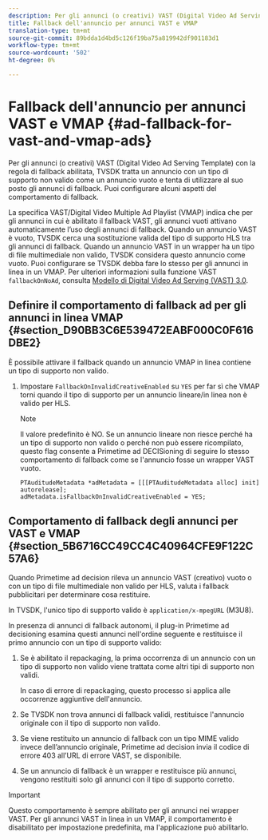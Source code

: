 ```yaml
---
description: Per gli annunci (o creativi) VAST (Digital Video Ad Serving Template) con la regola di fallback abilitata, TVSDK tratta un annuncio con un tipo di supporto non valido come un annuncio vuoto e tenta di utilizzare al suo posto gli annunci di fallback. Puoi configurare alcuni aspetti del comportamento di fallback.
title: Fallback dell'annuncio per annunci VAST e VMAP
translation-type: tm+mt
source-git-commit: 89bdda1d4bd5c126f19ba75a819942df901183d1
workflow-type: tm+mt
source-wordcount: '502'
ht-degree: 0%

---
```



# Fallback dell&#39;annuncio per annunci VAST e VMAP {#ad-fallback-for-vast-and-vmap-ads}

Per gli annunci (o creativi) VAST (Digital Video Ad Serving Template) con la regola di fallback abilitata, TVSDK tratta un annuncio con un tipo di supporto non valido come un annuncio vuoto e tenta di utilizzare al suo posto gli annunci di fallback. Puoi configurare alcuni aspetti del comportamento di fallback.

La specifica VAST/Digital Video Multiple Ad Playlist (VMAP) indica che per gli annunci in cui è abilitato il fallback VAST, gli annunci vuoti attivano automaticamente l’uso degli annunci di fallback. Quando un annuncio VAST è vuoto, TVSDK cerca una sostituzione valida del tipo di supporto HLS tra gli annunci di fallback. Quando un annuncio VAST in un wrapper ha un tipo di file multimediale non valido, TVSDK considera questo annuncio come vuoto. Puoi configurare se TVSDK debba fare lo stesso per gli annunci in linea in un VMAP. Per ulteriori informazioni sulla funzione VAST `fallbackOnNoAd`, consulta [Modello di Digital Video Ad Serving (VAST) 3.0](https://www.iab.net/guidelines/508676/digitalvideo/vsuite/vast).

## Definire il comportamento di fallback ad per gli annunci in linea VMAP {#section_D90BB3C6E539472EABF000C0F616DBE2}

È possibile attivare il fallback quando un annuncio VMAP in linea contiene un tipo di supporto non valido.

1. Impostare `FallbackOnInvalidCreativeEnabled` su `YES` per far sì che VMAP torni quando il tipo di supporto per un annuncio lineare/in linea non è valido per HLS.

   >[!NOTE]
   >
   >Il valore predefinito è NO. Se un annuncio lineare non riesce perché ha un tipo di supporto non valido o perché non può essere ricompilato, questo flag consente a Primetime ad DECISioning di seguire lo stesso comportamento di fallback come se l&#39;annuncio fosse un wrapper VAST vuoto.

   ```
   PTAuditudeMetadata *adMetadata = [[[PTAuditudeMetadata alloc] init] autorelease]; 
   adMetadata.isFallbackOnInvalidCreativeEnabled = YES;
   ```

## Comportamento di fallback degli annunci per VAST e VMAP {#section_5B6716CC49CC4C40964CFE9F122C57A6}

Quando Primetime ad decision rileva un annuncio VAST (creativo) vuoto o con un tipo di file multimediale non valido per HLS, valuta i fallback pubblicitari per determinare cosa restituire.

In TVSDK, l&#39;unico tipo di supporto valido è `application/x-mpegURL` (M3U8).

In presenza di annunci di fallback autonomi, il plug-in Primetime ad decisioning esamina questi annunci nell&#39;ordine seguente e restituisce il primo annuncio con un tipo di supporto valido:

1. Se è abilitato il repackaging, la prima occorrenza di un annuncio con un tipo di supporto non valido viene trattata come altri tipi di supporto non validi.

   In caso di errore di repackaging, questo processo si applica alle occorrenze aggiuntive dell&#39;annuncio.
1. Se TVSDK non trova annunci di fallback validi, restituisce l&#39;annuncio originale con il tipo di supporto non valido.
1. Se viene restituito un annuncio di fallback con un tipo MIME valido invece dell’annuncio originale, Primetime ad decision invia il codice di errore 403 all’URL di errore VAST, se disponibile.
1. Se un annuncio di fallback è un wrapper e restituisce più annunci, vengono restituiti solo gli annunci con il tipo di supporto corretto.

>[!IMPORTANT]
>
>Questo comportamento è sempre abilitato per gli annunci nei wrapper VAST. Per gli annunci VAST in linea in un VMAP, il comportamento è disabilitato per impostazione predefinita, ma l&#39;applicazione può abilitarlo.